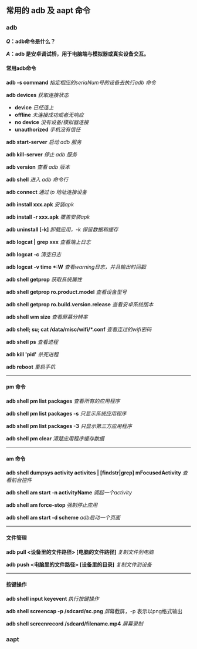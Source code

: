 ## 常用的 adb 及 aapt 命令

### adb

***Q*：adb命令是什么？**

***A*：adb 是安卓调试桥，用于电脑端与模拟器或真实设备交互。**



#### 常用adb命令

**adb -s <seriaNum> command**   *指定相应的seriaNum号的设备去执行adb 命令*

**adb devices**	*获取连接状态*

- **device**  *已经连上*
- **offline**   *未连接成功或者无响应*
- **no device**  *没有设备/模拟器连接*
- **unauthorized**  *手机没有信任*

**adb start-server**	*启动 adb 服务*

**adb kill-server**	*停止 adb 服务*

**adb version**	*查看 adb 版本*

**adb shell**	*进入 adb 命令行*

**adb connect	<device-ip>**	*通过 ip 地址连接设备*

**adb install xxx.apk**	*安装apk*

**adb install -r xxx.apk**	*覆盖安装apk*

**adb uninstall [-k] <packageName>** *卸载应用，-k 保留数据和缓存*

**adb logcat | grep xxx**	*查看端上日志*

**adb logcat -c**	*清空日志*

**adb logcat -v time \*:W**	*查看warning日志，并且输出时间戳*

**adb shell getprop**	*获取系统属性*

**adb shell getprop ro.product.model**	*查看设备型号* 

**adb shell getprop ro.build.version.release**	 *查看安卓系统版本*

**adb shell wm size**	*查看屏幕分辨率*

**adb shell; su; cat /data/misc/wifi/\*.conf**	*查看连过的wifi密码*

**adb shell ps**	*查看进程*

**adb kill 'pid'**	*杀死进程*

**adb reboot**	*重启手机*

------

#### pm 命令

**adb shell pm list packages**	*查看所有的应用程序*

**adb shell pm list packages -s**	*只显示系统应用程序*

**adb shell pm list packages -3**	*只显示第三方应用程序*

**adb shell pm clear <packageName>**	*清楚应用程序缓存数据*

------

#### am 命令

**adb shell dumpsys activity activites | [findstr|grep] mFocusedActivity**	*查看前台控件*

**adb shell am start -n activityName**	*调起一个activity*

**adb shell am force-stop <packageName>**	*强制停止应用*

**adb shell am start -d scheme**	*adb启动一个页面*

------

#### 文件管理

**adb pull <设备里的文件路径> [电脑的文件路径]**	*复制文件到电脑*

**adb push <电脑里的文件路径> [设备里的目录]**	*复制文件到设备*

------

#### 按键操作

**adb shell input keyevent <eventNum>**	*执行按键操作*

**adb shell screencap -p /sdcard/sc.png**	*屏*幕截屏，-p 表示以png格式输出

**adb shell screenrecord	/sdcard/filename.mp4**	*屏幕录制*



### aapt